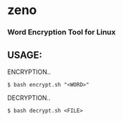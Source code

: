 # zeno #

### Word Encryption Tool for Linux ###

## USAGE: ##

ENCRYPTION..

	$ bash encrypt.sh "<WORD>"

DECRYPTION..

	$ bash decrypt.sh <FILE>
